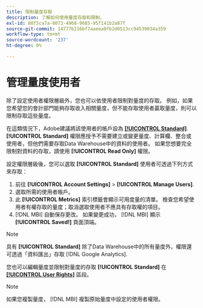 ```yaml
---
title: 限制量度存取
description: 了解如何使用量度存取和限制。
exl-id: 88f5ca7a-8073-4968-9685-95f141b2a87f
source-git-commit: 14777b216bf7aaeea0fb2d0513cc94539034a359
workflow-type: tm+mt
source-wordcount: '237'
ht-degree: 0%

---
```


# 管理量度使用者

除了設定使用者權限層級外，您也可以依使用者限制對量度的存取。 例如，如果您希望您的會計部門能夠存取收入相關量度，但不能存取使用者贏取量度，則可以限制存取這些量度。

在這類情況下，Adobe建議將該使用者的帳戶設為 **[[!UICONTROL Standard]](../../administrator/user-management/user-management.md)**. **[!UICONTROL Standard]** 權限應授予不需要建立或變更量度、計算欄、整合或使用者，但他們需要存取Data Warehouse中的資料的使用者。 如果您想要完全限制對資料的存取，請使用 **[!UICONTROL Read Only]** 權限。

設定權限層級後，您可以選取 **[!UICONTROL Standard]** 使用者可透過下列方式來存取：

1. 前往 **[!UICONTROL Account Settings]** > **[!UICONTROL Manage Users]**.
1. 選取所需的使用者帳戶。
1. 此 **[!UICONTROL Metrics]** 索引標籤會顯示可用度量的清單。 檢查您希望使用者有權存取的量度；取消選取使用者不應具有存取權的項目。
1. [!DNL MBI] 自動保存更改。 如果變更成功， [!DNL MBI] 顯示 **[!UICONTROL Saved!]** 頁面頂端。

>[!NOTE]
>
>具有 **[!UICONTROL Standard]** 除了Data Warehouse中的所有量度外，權限還可透過「資料匯出」存取 [!DNL Google Analytics].

您也可以編輯量度並限制對量度的存取 **[!UICONTROL Standard]** 在 **[[!UICONTROL User Rights]](../../data-user/reports/ess-manage-data-metrics.md)** 區段。

>[!NOTE]
>
>如果您複製量度， [!DNL MBI] 複製原始量度中設定的使用者權限。
